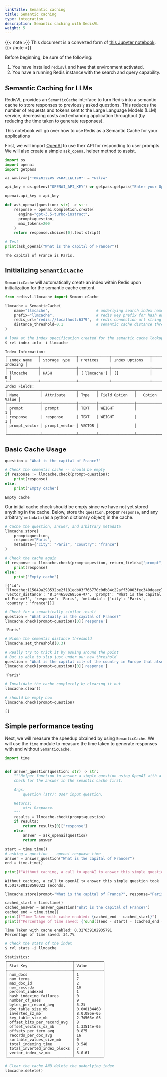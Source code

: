 ```yaml
---
linkTitle: Semantic caching
title: Semantic caching
type: integration
description: Semantic caching with RedisVL
weight: 5
---
```


{{< note >}}
This document is a converted form of [this Jupyter notebook](https://github.com/RedisVentures/redisvl/blob/main/docs/user_guide/llmcache_03.ipynb).
{{< /note >}}

Before beginning, be sure of the following:

1. You have installed `redisvl` and have that environment activated.
1. You have a running Redis instance with the search and query capability.

## Semantic Caching for LLMs

RedisVL provides an ``SemanticCache`` interface to turn Redis into a semantic cache to store responses to previously asked questions. This reduces the number of requests and tokens sent to the Large Language Models (LLM) service, decreasing costs and enhancing application throughput (by reducing the time taken to generate responses).

This notebook will go over how to use Redis as a Semantic Cache for your applications

First, we will import [OpenAI](https://platform.openai.com) to use their API for responding to user prompts. We will also create a simple `ask_openai` helper method to assist.


```python
import os
import openai
import getpass

os.environ["TOKENIZERS_PARALLELISM"] = "False"

api_key = os.getenv("OPENAI_API_KEY") or getpass.getpass("Enter your OpenAI API key: ")

openai.api_key = api_key

def ask_openai(question: str) -> str:
    response = openai.Completion.create(
      engine="gpt-3.5-turbo-instruct",
      prompt=question,
      max_tokens=200
    )
    return response.choices[0].text.strip()
```


```python
# Test
print(ask_openai("What is the capital of France?"))
```

    The capital of France is Paris.


## Initializing ``SemanticCache``

``SemanticCache`` will automatically create an index within Redis upon initialization for the semantic cache content.


```python
from redisvl.llmcache import SemanticCache

llmcache = SemanticCache(
    name="llmcache",                     # underlying search index name
    prefix="llmcache",                   # redis key prefix for hash entries
    redis_url="redis://localhost:6379",  # redis connection url string
    distance_threshold=0.1               # semantic cache distance threshold
)
```


```python
# look at the index specification created for the semantic cache lookup
$ rvl index info -i llmcache
```

    
    
    Index Information:
    ╭──────────────┬────────────────┬──────────────┬─────────────────┬────────────╮
    │ Index Name   │ Storage Type   │ Prefixes     │ Index Options   │   Indexing │
    ├──────────────┼────────────────┼──────────────┼─────────────────┼────────────┤
    │ llmcache     │ HASH           │ ['llmcache'] │ []              │          0 │
    ╰──────────────┴────────────────┴──────────────┴─────────────────┴────────────╯
    Index Fields:
    ╭───────────────┬───────────────┬────────┬────────────────┬────────────────╮
    │ Name          │ Attribute     │ Type   │ Field Option   │   Option Value │
    ├───────────────┼───────────────┼────────┼────────────────┼────────────────┤
    │ prompt        │ prompt        │ TEXT   │ WEIGHT         │              1 │
    │ response      │ response      │ TEXT   │ WEIGHT         │              1 │
    │ prompt_vector │ prompt_vector │ VECTOR │                │                │
    ╰───────────────┴───────────────┴────────┴────────────────┴────────────────╯


## Basic Cache Usage


```python
question = "What is the capital of France?"
```


```python
# Check the semantic cache -- should be empty
if response := llmcache.check(prompt=question):
    print(response)
else:
    print("Empty cache")
```

    Empty cache


Our initial cache check should be empty since we have not yet stored anything in the cache. Below, store the `question`,
proper `response`, and any arbitrary `metadata` (as a python dictionary object) in the cache.


```python
# Cache the question, answer, and arbitrary metadata
llmcache.store(
    prompt=question,
    response="Paris",
    metadata={"city": "Paris", "country": "france"}
)
```


```python
# Check the cache again
if response := llmcache.check(prompt=question, return_fields=["prompt", "response", "metadata"]):
    print(response)
else:
    print("Empty cache")
```

    [{'id': 'llmcache:115049a298532be2f181edb03f766770c0db84c22aff39003fec340deaec7545', 'vector_distance': '8.34465026855e-07', 'prompt': 'What is the capital of France?', 'response': 'Paris', 'metadata': {'city': 'Paris', 'country': 'france'}}]



```python
# Check for a semantically similar result
question = "What actually is the capital of France?"
llmcache.check(prompt=question)[0]['response']
```




    'Paris'




```python
# Widen the semantic distance threshold
llmcache.set_threshold(0.3)
```


```python
# Really try to trick it by asking around the point
# But is able to slip just under our new threshold
question = "What is the capital city of the country in Europe that also has a city named Nice?"
llmcache.check(prompt=question)[0]['response']
```




    'Paris'




```python
# Invalidate the cache completely by clearing it out
llmcache.clear()

# should be empty now
llmcache.check(prompt=question)
```




    []



## Simple performance testing

Next, we will measure the speedup obtained by using ``SemanticCache``. We will use the ``time`` module to measure the time taken to generate responses with and without ``SemanticCache``.


```python
import time


def answer_question(question: str) -> str:
    """Helper function to answer a simple question using OpenAI with a wrapper
    check for the answer in the semantic cache first.

    Args:
        question (str): User input question.

    Returns:
        str: Response.
    """
    results = llmcache.check(prompt=question)
    if results:
        return results[0]["response"]
    else:
        answer = ask_openai(question)
        return answer
```


```python
start = time.time()
# asking a question -- openai response time
answer = answer_question("What is the capital of France?")
end = time.time()

print(f"Without caching, a call to openAI to answer this simple question took {end-start} seconds.")
```

    Without caching, a call to openAI to answer this simple question took 0.5017588138580322 seconds.



```python
llmcache.store(prompt="What is the capital of France?", response="Paris")
```


```python
cached_start = time.time()
cached_answer = answer_question("What is the capital of France?")
cached_end = time.time()
print(f"Time Taken with cache enabled: {cached_end - cached_start}")
print(f"Percentage of time saved: {round(((end - start) - (cached_end - cached_start)) / (end - start) * 100, 2)}%")
```

    Time Taken with cache enabled: 0.327639102935791
    Percentage of time saved: 34.7%



```python
# check the stats of the index
$ rvl stats -i llmcache
```

    
    Statistics:
    ╭─────────────────────────────┬─────────────╮
    │ Stat Key                    │ Value       │
    ├─────────────────────────────┼─────────────┤
    │ num_docs                    │ 1           │
    │ num_terms                   │ 7           │
    │ max_doc_id                  │ 2           │
    │ num_records                 │ 16          │
    │ percent_indexed             │ 1           │
    │ hash_indexing_failures      │ 0           │
    │ number_of_uses              │ 9           │
    │ bytes_per_record_avg        │ 5.25        │
    │ doc_table_size_mb           │ 0.000134468 │
    │ inverted_sz_mb              │ 8.01086e-05 │
    │ key_table_size_mb           │ 2.76566e-05 │
    │ offset_bits_per_record_avg  │ 8           │
    │ offset_vectors_sz_mb        │ 1.33514e-05 │
    │ offsets_per_term_avg        │ 0.875       │
    │ records_per_doc_avg         │ 16          │
    │ sortable_values_size_mb     │ 0           │
    │ total_indexing_time         │ 0.548       │
    │ total_inverted_index_blocks │ 7           │
    │ vector_index_sz_mb          │ 3.0161      │
    ╰─────────────────────────────┴─────────────╯



```python
# Clear the cache AND delete the underlying index
llmcache.delete()
```
